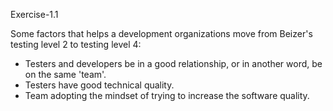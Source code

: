 Exercise-1.1

Some factors that helps a development organizations move from Beizer's testing level 2 to testing level 4:
- Testers and developers be in a good relationship, or in another word, be on the same 'team'.
- Testers have good technical quality.
- Team adopting the mindset of trying to increase the software quality.
